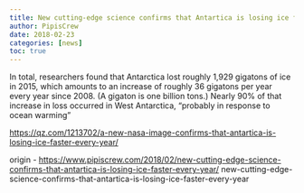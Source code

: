 ```yaml
---
title: New cutting-edge science confirms that Antartica is losing ice faster every year
author: PipisCrew
date: 2018-02-23
categories: [news]
toc: true
---
```


In total, researchers found that Antarctica lost roughly 1,929 gigatons of ice in 2015, which amounts to an increase of roughly 36 gigatons per year every year since 2008. (A gigaton is one billion tons.) Nearly 90% of that increase in loss occurred in West Antarctica, “probably in response to ocean warming”

https://qz.com/1213702/a-new-nasa-image-confirms-that-antartica-is-losing-ice-faster-every-year/

origin - https://www.pipiscrew.com/2018/02/new-cutting-edge-science-confirms-that-antartica-is-losing-ice-faster-every-year/ new-cutting-edge-science-confirms-that-antartica-is-losing-ice-faster-every-year